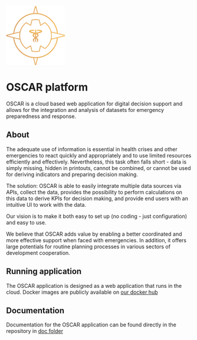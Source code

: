 <img src='logo/Oscar_logo.svg' width='160'>

# OSCAR platform

OSCAR is a cloud based web application for digital decision support and allows for the integration and analysis of datasets for emergency preparedness and response.

## About

The adequate use of information is essential in health crises and other emergencies to react quickly and appropriately and to use limited resources efficiently and effectively. Nevertheless, this task often falls short - data is simply missing, hidden in printouts, cannot be combined, or cannot be used for deriving indicators and preparing decision making. 

The solution: OSCAR is able to easily integrate multiple data sources via APIs, collect the data, provides the possibility to perform calculations on this data to derive KPIs for decision making, and provide end users with an intuitive UI to work with the data. 

Our vision is to make it both easy to set up (no coding - just configuration) and easy to use.

We believe that OSCAR adds value by enabling a better coordinated and more effective support when faced with emergencies. In addition, it offers large potentials for routine planning processes in various sectors of development cooperation.


## Running application

The OSCAR application is designed as a web application that runs in the cloud. Docker images are publicly available on [our docker hub](https://hub.docker.com/u/oscarplatform)

## Documentation

Documentation for the OSCAR application can be found directly in the repository in [doc folder](./doc/README.md)
